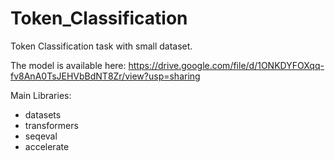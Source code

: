 # Token_Classification
Token Classification task with small dataset.

The model is available here: https://drive.google.com/file/d/1ONKDYFOXqq-fv8AnA0TsJEHVbBdNT8Zr/view?usp=sharing 

Main Libraries:
- datasets
- transformers
- seqeval
- accelerate
